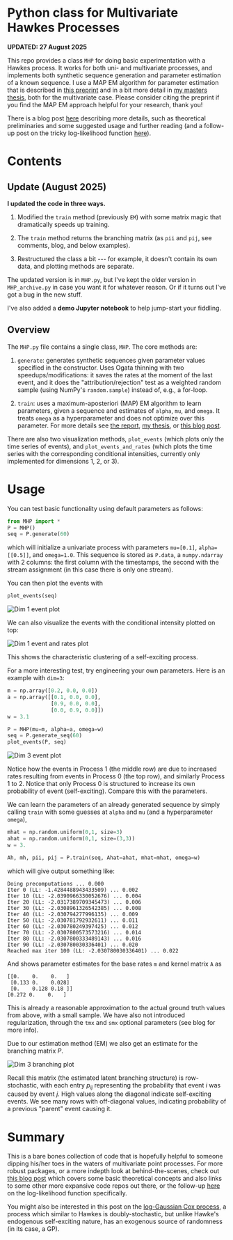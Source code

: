 # Python class for Multivariate Hawkes Processes

**UPDATED: 27 August 2025**

This repo provides a class `MHP` for doing basic experimentation with a Hawkes process.  It works for both uni- and multivariate processes, and implements both synthetic sequence generation and parameter estimation of a known sequence.  I use a MAP EM algorithm for parameter estimation that is described in [this preprint](https://arxiv.org/abs/2005.06542) and in a bit more detail in [my masters thesis](https://stmorse.github.io/docs/orc-thesis.pdf), both for the multivariate case.  Please consider citing the preprint if you find the MAP EM approach helpful for your research, thank you!

There is a blog post [here](https://stmorse.github.io/journal/Hawkes-python.html) describing more details, such as theoretical preliminaries and some suggested usage and further reading (and a follow-up post on the tricky log-likelihood function [here](https://stmorse.github.io/journal/hawkes-LL.html)).


# Contents

## Update (August 2025)

**I updated the code in three ways.**  

1. Modified the `train` method (previously `EM`) with some matrix magic that dramatically speeds up training.  

2. The `train` method returns the branching matrix (as `pii` and `pij`, see comments, blog, and below examples).

3. Restructured the class a bit --- for example, it doesn't contain its own data, and plotting methods are separate.

The updated version is in `MHP.py`, but I've kept the older version in `MHP_archive.py` in case you want it for whatever reason. Or if it turns out I've got a bug in the new stuff.

I've also added a **demo Jupyter notebook** to help jump-start your fiddling.


## Overview

The `MHP.py` file contains a single class, `MHP`.  The core methods are:

1. `generate`: generates synthetic sequences given parameter values specified in the constructor.  Uses Ogata thinning with two speedups/modifications: it saves the rates at the moment of the last event, and it does the "attribution/rejection" test as a weighted random sample (using NumPy's `random.sample`) instead of, e.g., a for-loop.

2. `train`: uses a maximum-aposteriori (MAP) EM algorithm to learn parameters, given a sequence and estimates of `alpha`, `mu`, and `omega`.  It treats `omega` as a hyperparameter and does not optimize over this parameter.  For more details see [the report](https://stmorse.github.io/docs/6-867-final-writeup.pdf), [my thesis](https://stmorse.github.io/docs/orc-thesis.pdf), or [this blog post](https://stmorse.github.io/blog).

There are also two visualization methods, `plot_events` (which plots only the time series of events), and `plot_events_and_rates` (which plots the time series with the corresponding conditional intensities, currently only implemented for dimensions 1, 2, or 3).


# Usage

You can test basic functionality using default parameters as follows:
```python
from MHP import *
P = MHP()
seq = P.generate(60)
```
which will initialize a univariate process with parameters `mu=[0.1]`, `alpha=[[0.5]]`, and `omega=1.0`.  This sequence is stored as `P.data`, a `numpy.ndarray` with 2 columns: the first column with the timestamps, the second with the stream assignment (in this case there is only one stream).

You can then plot the events with
```python
plot_events(seq)
```

![Dim 1 event plot](img/single_plot_events.png)

We can also visualize the events with the conditional intensity plotted on top:

![Dim 1 event and rates plot](img/single_plot_events_and_rates.png)

This shows the characteristic clustering of a self-exciting process.

For a more interesting test, try engineering your own parameters.  Here is an example with `dim=3`:
```python
m = np.array([0.2, 0.0, 0.0])
a = np.array([[0.1, 0.0, 0.0], 
              [0.9, 0.0, 0.0],
              [0.0, 0.9, 0.0]])
w = 3.1

P = MHP(mu=m, alpha=a, omega=w)
seq = P.generate_seq(60)
plot_events(P, seq)
```

![Dim 3 event plot](img/multi_plot_event_and_rates.png)

Notice how the events in Process 1 (the middle row) are due to increased rates resulting from events in Process 0 (the top row), and similarly Process 1 to 2.  Notice that only Process 0 is structured to increase its own probability of event (self-exciting).  Compare this with the parameters.

We can learn the parameters of an already generated sequence by simply calling `train` with some guesses at `alpha` and `mu` (and a hyperparameter `omega`),
```python
mhat = np.random.uniform(0,1, size=3)
ahat = np.random.uniform(0,1, size=(3,3))
w = 3.

Ah, mh, pii, pij = P.train(seq, Ahat=ahat, mhat=mhat, omega=w)
```
which will give output something like:
```
Doing precomputations ... 0.000
Iter 0 (LL: -1.4284488943433509) ... 0.002
Iter 10 (LL: -2.0390966330052676) ... 0.004
Iter 20 (LL: -2.0317389709345473) ... 0.006
Iter 30 (LL: -2.0308961326542385) ... 0.008
Iter 40 (LL: -2.030794277996135) ... 0.009
Iter 50 (LL: -2.030781792932611) ... 0.011
Iter 60 (LL: -2.030780249397425) ... 0.012
Iter 70 (LL: -2.0307800573573216) ... 0.014
Iter 80 (LL: -2.0307800333489143) ... 0.016
Iter 90 (LL: -2.030780030336401) ... 0.020
Reached max iter 100 (LL: -2.030780030336401) ... 0.022
```

And shows parameter estimates for the base rates `m` and kernel matrix `A` as
```
[[0.    0.    0.   ]
 [0.133 0.    0.028]
 [0.    0.128 0.18 ]]
[0.272 0.    0.   ]
```

This is already a reasonable approximation to the actual ground truth values from above, with a small sample.  We have also not introduced regularization, through the `tmx` and `smx` optional parameters (see blog for more info).

Due to our estimation method (EM) we also get an estimate for the branching matrix $P$.

![Dim 3 branching plot](img/multi_plot_branching.png)

Recall this matrix (the estimated latent branching structure) is row-stochastic, with each entry $p_{ij}$ representing the probability that event $i$ was caused by event $j$.  High values along the diagonal indicate self-exciting events.  We see many rows with off-diagonal values, indicating probability of a previous "parent" event causing it.


# Summary

This is a bare bones collection of code that is hopefully helpful to someone dipping his/her toes in the waters of multivariate point processes.  For more robust packages, or a more indepth look at behind-the-scenes, check out [this blog post](https://stmorse.github.io/journal/Hawkes-python.html) which covers some basic theoretical concepts and also links to some other more expansive code repos out there, or the follow-up [here](https://stmorse.github.io/journal/hawkes-LL.html) on the log-likelihood function specifically.  

You might also be interested in this post on the [log-Gaussian Cox process](https://stmorse.github.io/journal/lgcp.html), a process which similar to Hawkes is doubly-stochastic, but unlike Hawke's endogenous self-exciting nature, has an exogenous source of randomness (in its case, a GP).

